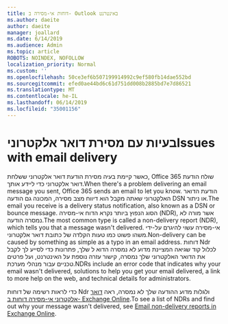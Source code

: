 ```yaml
---
title: דוחות אי-מסירה ב- Outlook באינטרנט
ms.author: daeite
author: daeite
manager: joallard
ms.date: 6/14/2019
ms.audience: Admin
ms.topic: article
ROBOTS: NOINDEX, NOFOLLOW
localization_priority: Normal
ms.custom: ''
ms.openlocfilehash: 50ce3ef6b507199914992c9ef580fb14dae552bd
ms.sourcegitcommit: efed0ae44bd6c61d751dd008b2885bd7e7d86521
ms.translationtype: MT
ms.contentlocale: he-IL
ms.lasthandoff: 06/14/2019
ms.locfileid: "35001156"
---
```

# <a name="issues-with-email-delivery"></a><span data-ttu-id="ffa32-102">בעיות עם מסירת דואר אלקטרוני</span><span class="sxs-lookup"><span data-stu-id="ffa32-102">Issues with email delivery</span></span>

<span data-ttu-id="ffa32-103">כאשר קיימת בעיה מסירת הודעת דואר אלקטרוני ששלחת, Office 365 שולח הודעת דואר אלקטרוני כדי ליידע אותך.</span><span class="sxs-lookup"><span data-stu-id="ffa32-103">When there's a problem delivering an email message you sent, Office 365 sends an email to let you know.</span></span> <span data-ttu-id="ffa32-104">הודעת הדואר האלקטרוני שאתה מקבל הוא דיווח מצב מסירה, המכונה גם הודעה DSN או ניתור.</span><span class="sxs-lookup"><span data-stu-id="ffa32-104">The email you receive is a delivery status notification, also known as a DSN or bounce message.</span></span> <span data-ttu-id="ffa32-105">הסוג הנפוץ ביותר נקרא הדוח אי-מסירה (NDR), אשר מורה לא נמסרה הודעה.</span><span class="sxs-lookup"><span data-stu-id="ffa32-105">The most common type is called a non-delivery report (NDR), which tells you that a message wasn't delivered.</span></span> <span data-ttu-id="ffa32-106">אי-מסירה עשוי להיגרם על-ידי משהו פשוט כמו טעות הקלדה של כתובת דואר אלקטרוני.</span><span class="sxs-lookup"><span data-stu-id="ffa32-106">Non-delivery can be caused by something as simple as a typo in an email address.</span></span> <span data-ttu-id="ffa32-107">דוחות Ndr לכלול קוד שגיאה המציינת מדוע לא נמסרה הדוא ל שלך, פתרונות כדי לסייע לך לקבל את הדואר האלקטרוני שלך נמסרה, קישור עזרה נוספת על האינטרנט, ועל פרטים טכניים עבור מנהלי מערכת.</span><span class="sxs-lookup"><span data-stu-id="ffa32-107">NDRs include an error code that indicates why your email wasn't delivered, solutions to help you get your email delivered, a link to more help on the web, and technical details for administrators.</span></span>

<span data-ttu-id="ffa32-108">כדי לראות רשימה של דוחות Ndr ולגלות מדוע ההודעה שלך לא נמסרה, ראה [דואר אלקטרוני אי-מסירה דוחות ב- Exchange Online](https://docs.microsoft.com/exchange/mail-flow-best-practices/non-delivery-reports-in-exchange-online/non-delivery-reports-in-exchange-online).</span><span class="sxs-lookup"><span data-stu-id="ffa32-108">To see a list of NDRs and find out why your message wasn't delivered, see [Email non-delivery reports in Exchange Online](https://docs.microsoft.com/exchange/mail-flow-best-practices/non-delivery-reports-in-exchange-online/non-delivery-reports-in-exchange-online).</span></span>